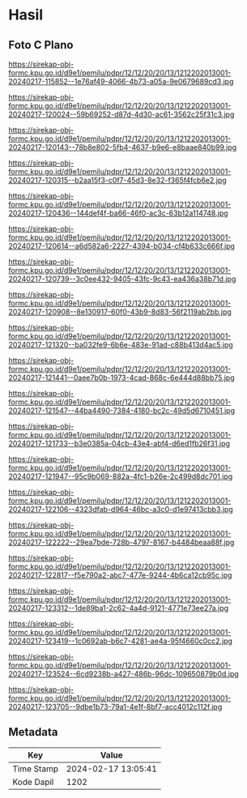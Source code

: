 # Hasil

## Foto C Plano

https://sirekap-obj-formc.kpu.go.id/d9e1/pemilu/pdpr/12/12/20/20/13/1212202013001-20240217-115852--1e76af49-4066-4b73-a05a-9e0679689cd3.jpg

https://sirekap-obj-formc.kpu.go.id/d9e1/pemilu/pdpr/12/12/20/20/13/1212202013001-20240217-120024--59b69252-d87d-4d30-ac61-3562c25f31c3.jpg

https://sirekap-obj-formc.kpu.go.id/d9e1/pemilu/pdpr/12/12/20/20/13/1212202013001-20240217-120143--78b8e802-5fb4-4637-b9e6-e8baae840b99.jpg

https://sirekap-obj-formc.kpu.go.id/d9e1/pemilu/pdpr/12/12/20/20/13/1212202013001-20240217-120315--b2aa15f3-c0f7-45d3-8e32-f365f4fcb6e2.jpg

https://sirekap-obj-formc.kpu.go.id/d9e1/pemilu/pdpr/12/12/20/20/13/1212202013001-20240217-120436--144def4f-ba66-46f0-ac3c-63b12a114748.jpg

https://sirekap-obj-formc.kpu.go.id/d9e1/pemilu/pdpr/12/12/20/20/13/1212202013001-20240217-120614--a6d582a6-2227-4394-b034-cf4b633c666f.jpg

https://sirekap-obj-formc.kpu.go.id/d9e1/pemilu/pdpr/12/12/20/20/13/1212202013001-20240217-120739--3c0ee432-9405-43fc-9c43-ea436a38b71d.jpg

https://sirekap-obj-formc.kpu.go.id/d9e1/pemilu/pdpr/12/12/20/20/13/1212202013001-20240217-120908--8e130917-60f0-43b9-8d83-56f2119ab2bb.jpg

https://sirekap-obj-formc.kpu.go.id/d9e1/pemilu/pdpr/12/12/20/20/13/1212202013001-20240217-121320--ba032fe9-6b6e-483e-91ad-c88b413d4ac5.jpg

https://sirekap-obj-formc.kpu.go.id/d9e1/pemilu/pdpr/12/12/20/20/13/1212202013001-20240217-121441--0aee7b0b-1973-4cad-868c-6e444d88bb75.jpg

https://sirekap-obj-formc.kpu.go.id/d9e1/pemilu/pdpr/12/12/20/20/13/1212202013001-20240217-121547--44ba4490-7384-4180-bc2c-49d5d6710451.jpg

https://sirekap-obj-formc.kpu.go.id/d9e1/pemilu/pdpr/12/12/20/20/13/1212202013001-20240217-121733--b3e0385a-04cb-43e4-abf4-d6ed1fb26f31.jpg

https://sirekap-obj-formc.kpu.go.id/d9e1/pemilu/pdpr/12/12/20/20/13/1212202013001-20240217-121947--95c9b069-882a-4fc1-b26e-2c499d8dc701.jpg

https://sirekap-obj-formc.kpu.go.id/d9e1/pemilu/pdpr/12/12/20/20/13/1212202013001-20240217-122106--4323dfab-d964-46bc-a3c0-d1e97413cbb3.jpg

https://sirekap-obj-formc.kpu.go.id/d9e1/pemilu/pdpr/12/12/20/20/13/1212202013001-20240217-122222--29ea7bde-728b-4797-8167-b4484beaa88f.jpg

https://sirekap-obj-formc.kpu.go.id/d9e1/pemilu/pdpr/12/12/20/20/13/1212202013001-20240217-122817--f5e790a2-abc7-477e-9244-4b6ca12cb95c.jpg

https://sirekap-obj-formc.kpu.go.id/d9e1/pemilu/pdpr/12/12/20/20/13/1212202013001-20240217-123312--1de89ba1-2c62-4a4d-9121-4771e73ee27a.jpg

https://sirekap-obj-formc.kpu.go.id/d9e1/pemilu/pdpr/12/12/20/20/13/1212202013001-20240217-123419--1c0692ab-b6c7-4281-ae4a-95f4660c0cc2.jpg

https://sirekap-obj-formc.kpu.go.id/d9e1/pemilu/pdpr/12/12/20/20/13/1212202013001-20240217-123524--6cd9238b-a427-486b-96dc-109650879b0d.jpg

https://sirekap-obj-formc.kpu.go.id/d9e1/pemilu/pdpr/12/12/20/20/13/1212202013001-20240217-123705--9dbe1b73-79a1-4e1f-8bf7-acc4012c112f.jpg


## Metadata

| Key        | Value               |
| ---------- | ------------------- |
| Time Stamp | 2024-02-17 13:05:41 |
| Kode Dapil | 1202                |



